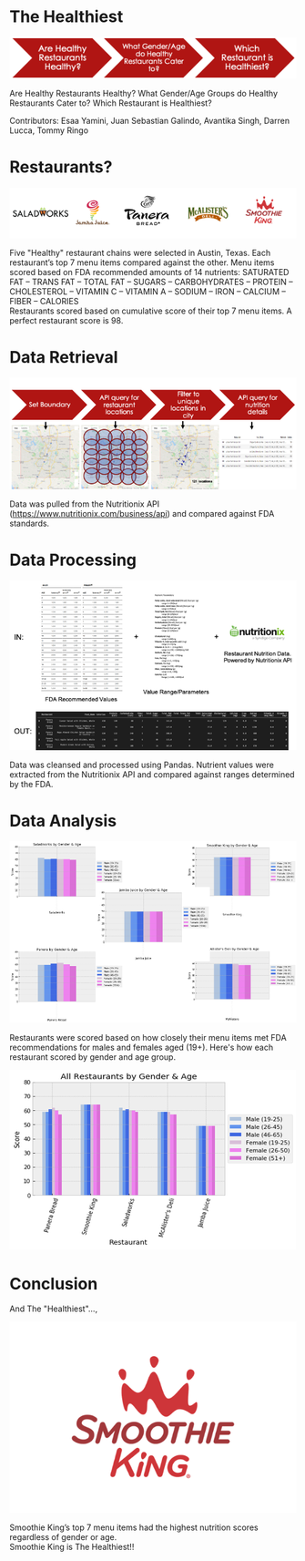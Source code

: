 # **The Healthiest**

![Images](Images/Picture2.png)

Are Healthy Restaurants Healthy? 
What Gender/Age Groups do Healthy Restaurants Cater to?
Which Restaurant is Healthiest?

Contributors: Esaa Yamini, Juan Sebastian Galindo, Avantika Singh, Darren Lucca, Tommy Ringo

# **Restaurants?**

![Images](Images/Picture1.png)

Five "Healthy" restaurant chains were selected in Austin, Texas.
Each restaurant’s top 7 menu items compared against the other.
Menu items scored based on FDA recommended amounts of 14 nutrients:
  SATURATED FAT – TRANS FAT – TOTAL FAT – SUGARS – CARBOHYDRATES – PROTEIN – CHOLESTEROL – VITAMIN C – VITAMIN A – SODIUM – IRON – CALCIUM – FIBER – CALORIES  
Restaurants scored based on cumulative score of their top 7 menu items.  A perfect restaurant score is 98.  


# **Data Retrieval**

![Images](Images/Picture3.png)

Data was pulled from the Nutritionix API (https://www.nutritionix.com/business/api) and compared against FDA standards.


# **Data Processing**

![Images](Images/Picture5.png)

Data was cleansed and processed using Pandas. Nutrient values were extracted from the Nutritionix API and compared against ranges determined by the FDA.


# **Data Analysis**

![Images](Images/Picture6.png)

Restaurants were scored based on how closely their menu items met FDA recommendations for males and females aged (19+). Here's how each restaurant scored by gender and age group.


![Images](Images/Picture7.png)

# **Conclusion**

And The "Healthiest"..., 

![Images](Images/Picture8.png)

Smoothie King’s top 7 menu items had the highest nutrition scores regardless of gender or age.  
Smoothie King is The Healthiest!!




